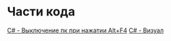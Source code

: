 # Части кода
[C# - Выключение пк при нажатии Alt+F4]( https://github.com/d0m-1k/ssn/blob/main/code/001.cs)
[C# - Визуал](https://github.com/d0m-1k/ssn/blob/main/code/002.cs)
